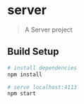 # server

> A Server project

## Build Setup

``` bash
# install dependencies
npm install

# serve localhost:4113
npm start